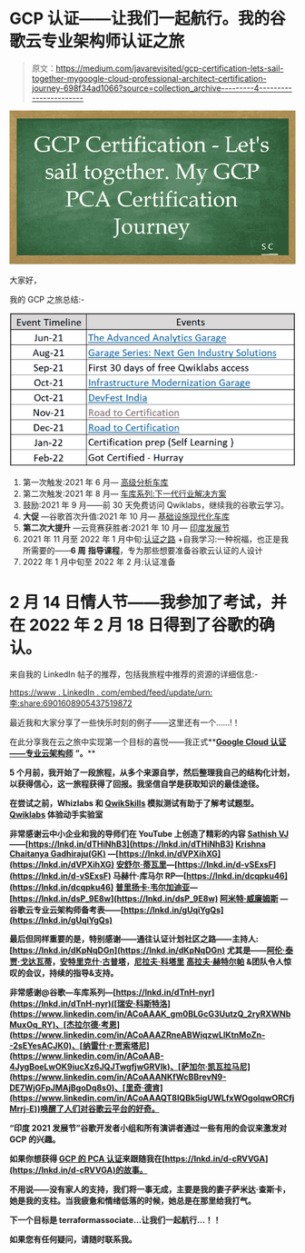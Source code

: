 # GCP 认证——让我们一起航行。我的谷歌云专业架构师认证之旅

> 原文：<https://medium.com/javarevisited/gcp-certification-lets-sail-together-mygoogle-cloud-professional-architect-certification-journey-698f34ad1066?source=collection_archive---------4----------------------->

[![](img/ac955473ebbb45af4f60acfddfaaef49.png)](https://www.java67.com/2021/12/-best-google-cloud-platform-course-online.html)

大家好，

我的 GCP 之旅总结:-

[![](img/91698143d71fef9ea4604846521b09ea.png)](https://www.java67.com/2020/07/5-free-courses-to-learn-google-cloud-platform-and-concepts.html)

1.  第一次触发:2021 年 6 月— [高级分析车库](https://inthecloud.withgoogle.com/advanced-analytics-garage-series-21/register.html)
2.  第二次触发:2021 年 8 月— [车库系列:下一代行业解决方案](https://inthecloud.withgoogle.com/industry-solutions-21/register.html)
3.  鼓励:2021 年 9 月——前 30 天免费访问 Qwiklabs，继续我的谷歌云学习。
4.  **大促** —谷歌首次升值:2021 年 10 月— [基础设施现代化车库](https://inthecloud.withgoogle.com/infrastructure-modernization-garage-21/register.html)
5.  **第二次大提升** —云竞赛获胜者:2021 年 10 月— [印度发展节](https://devfestindia.com/)
6.  2021 年 11 月至 2022 年 1 月中旬:[认证之路](https://events.withgoogle.com/road-to-certification-india/) +自我学习:一种祝福，也正是我所需要的——**6 周** **指导课程**，专为那些想要准备谷歌云认证的人设计
7.  2022 年 1 月中旬至 2022 年 2 月:认证准备

# 2 月 14 日情人节——我参加了考试，并在 2022 年 2 月 18 日得到了谷歌的确认。

来自我的 LinkedIn 帖子的推荐，包括我旅程中推荐的资源的详细信息:-

[https://www . LinkedIn . com/embed/feed/update/urn:李:share:6901608905437519872](https://www.linkedin.com/embed/feed/update/urn:li:share:6901608905437519872)

最近我和大家分享了一些快乐时刻的例子——这里还有一个……!！

在此分享我在云之旅中实现第一个目标的喜悦——我正式**[**Google Cloud 认证——专业云架构师**](/javarevisited/10-best-free-google-cloud-professional-architect-certification-courses-practice-tests-943e75f03929) **”。****

**5 个月前，我开始了一段旅程，从多个来源自学，然后整理我自己的结构化计划，以获得信心，这一旅程获得了回报。我坚信自学是获取知识的最佳途径。**

**在尝试之前，Whizlabs 和 [QwikSkills](https://www.linkedin.com/company/qwikskills/) 模拟测试有助于了解考试题型。 [Qwiklabs](https://www.linkedin.com/company/qwiklabs-inc-/) 体验动手实验室**

**非常感谢云中小企业和我的导师们在 YouTube 上创造了精彩的内容
[Sathish VJ](https://www.linkedin.com/in/ACoAAADeNrkBglNv4_5KVzoGjhEjoOhe_Pc1qqA)——[https://lnkd.in/dTHiNhB3](https://lnkd.in/dTHiNhB3)
[Krishna Chaitanya Gadhiraju(GK)](https://www.linkedin.com/in/ACoAABTMVVUB31bxTGNOcBv-dDFr1xtEkAdQrzo) —[https://lnkd.in/dVPXihXG](https://lnkd.in/dVPXihXG)
[安舒尔·蒂瓦里](https://www.linkedin.com/in/ACoAAAZlahgBCG4ntcHmoT_gNMYikBwwyGVTeSk)—[https://lnkd.in/d-vSExsF](https://lnkd.in/d-vSExsF)
马赫什·库马尔 RP—[https://lnkd.in/dcqpku46](https://lnkd.in/dcqpku46)
[普里扬卡·韦尔加迪亚](https://www.linkedin.com/in/ACoAAAMrpUUBlNSpQaMIiGE1voPDZFsXlvYXEK0)—[https://lnkd.in/dsP_9E8w](https://lnkd.in/dsP_9E8w)
[阿米特·威廉姆斯](https://www.linkedin.com/in/ACoAAAcdZkkBgF_fEIz_7jEfrBFF8HUeDku2jGY) —谷歌云专业云架构师备考表——[https://lnkd.in/gUqiYgQs](https://lnkd.in/gUqiYgQs)** 

**最后但同样重要的是，特别感谢——通往认证计划社区之路——主持人:[https://lnkd.in/dKpNqDGn](https://lnkd.in/dKpNqDGn)
尤其是——[阿伦·泰贾·戈达瓦蒂](https://www.linkedin.com/in/ACoAABw9axoBtSuUwKa08KONkKfpHdsZDCCtRvQ)，[安特里克什·古普塔](https://www.linkedin.com/in/ACoAACS2JSYBd4pvOYaBkYgGJq5d1VDH5F53OjA)，[尼拉夫·科塔里](https://www.linkedin.com/in/ACoAAASZaYQBg2tG_zmSrK-9uD07yUnzFNpdoog) [高拉夫·赫特尔帕](https://www.linkedin.com/in/ACoAAABPmfIBXiW0_opD0RlpbrXbXICvOVVy0Ok) &团队令人惊叹的会议，持续的指导&支持。**

**非常感谢@谷歌—车库系列—[https://lnkd.in/dTnH-nyr](https://lnkd.in/dTnH-nyr)([瑞安·科斯特洛](https://www.linkedin.com/in/ACoAAAK_gm0BLGcG3UutzQ_2ryRXWNbMuxOq_RY)、[杰拉尔德·考恩](https://www.linkedin.com/in/ACoAAAZRneABWiqzwLlKtnMoZn--2sEYesACJK0)、[纳雷什·r·贾索塔尼](https://www.linkedin.com/in/ACoAAB-4JygBoeLwOK9iucXz6JQJTwgfjwGRVlk)、[萨加尔·凯瓦拉马尼](https://www.linkedin.com/in/ACoAAANKfWcBBrevN9-DE7WjGFpJMAjBgoDq8s0)、[里奇·德肯](https://www.linkedin.com/in/ACoAAAQT8IQBk5igUWLfxWOgoIqwORCfjMrrj-E))唤醒了人们对谷歌云平台的好奇。**

**“印度 2021 发展节”谷歌开发者小组和所有演讲者通过一些有用的会议来激发对 GCP 的兴趣。**

**如果你想获得 [GCP 的 PCA 认证](https://javarevisited.blogspot.com/2020/07/top-5-courses-to-become-google-cloud-professional-architect.html)来跟随我在[https://lnkd.in/d-cRVVGA](https://lnkd.in/d-cRVVGA)的故事。**

**不用说——没有家人的支持，我们将一事无成，主要是我的妻子萨米达·查斯卡，她是我的支柱。当我疲惫和情绪低落的时候，她总是在那里给我打气。**

**下一个目标是 terraformassociate…让我们一起航行…！！**

**如果您有任何疑问，请随时联系我。**